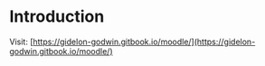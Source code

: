 # Introduction

Visit: [https://gidelon-godwin.gitbook.io/moodle/](https://gidelon-godwin.gitbook.io/moodle/)

